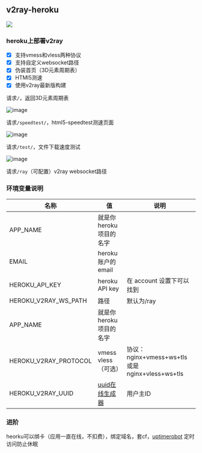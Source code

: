 ## v2ray-heroku
[![](https://www.herokucdn.com/deploy/button.png)](https://heroku.com/deploy?template=https://github.com/libsgh/v2ray-heroku.git)

### heroku上部署v2ray
- [x] 支持vmess和vless两种协议
- [x] 支持自定义websocket路径
- [x] 伪装首页（3D元素周期表）
- [x] HTMl5测速
- [x] 使用v2ray最新版构建

请求`/`，返回3D元素周期表

![image](https://cdn.jsdelivr.net/gh/libsgh/v2ray-heroku@main/doc/1.png)

请求`/speedtest/`，html5-speedtest测速页面

![image](https://cdn.jsdelivr.net/gh/libsgh/v2ray-heroku@main/doc/2.png)

请求`/test/`，文件下载速度测试

![image](https://cdn.jsdelivr.net/gh/libsgh/v2ray-heroku@main/doc/3.png)

请求`/ray`（可配置）v2ray websocket路径


### 环境变量说明

|  名称 | 值  | 说明  |
| ------------ | ------------ | ------------ |
|  APP_NAME |就是你 heroku 项目的名字 |   |
|  EMAIL |heroku 账户的 email |   |
|  HEROKU_API_KEY |heroku API key | 在 account 设置下可以找到  |
|  HEROKU_V2RAY_WS_PATH |路径 | 默认为/ray  |
|  APP_NAME |就是你 heroku 项目的名字 |   |
|  HEROKU_V2RAY_PROTOCOL |  vmess<br>vless（可选） |  协议：nginx+vmess+ws+tls或是nginx+vless+ws+tls |
|  HEROKU_V2RAY_UUID |  [uuid在线生成器](https://www.uuidgenerator.net "uuid在线生成器") | 用户主ID  |

### 进阶
heorku可以绑卡（应用一直在线，不扣费），绑定域名，套cf，[uptimerobot](https://uptimerobot.com/) 定时访问防止休眠